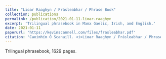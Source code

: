 ```yaml
---
title: "Lioar Raaghyn / Frásleabhar / Phrase Book"
collection: publications
permalink: /publication/2021-01-11-lioar-raaghyn
excerpt: 'Trilingual phrasebook in Manx Gaelic, Irish, and English.'
date: 2021-01-11
paperurl: 'https://kevinscannell.com/files/frasleabhar.pdf'
citation: 'Caoimhín Ó Scanaill. <i>Lioar Raaghyn / Frásleabhar / Phrase Book</i>. Cadhan Aonair, 2021.'
---
```


Trilingual phrasebook, 1629 pages.
